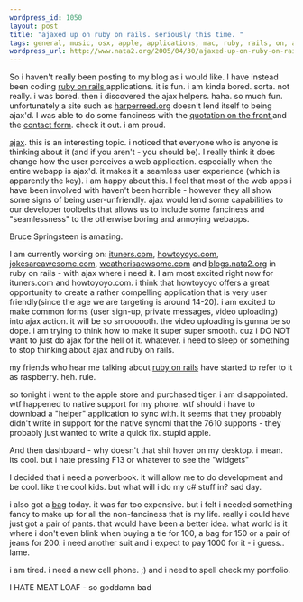 ```yaml
--- 
wordpress_id: 1050
layout: post
title: "ajaxed up on ruby on rails. seriously this time. "
tags: general, music, osx, apple, applications, mac, ruby, rails, on, ajax, application, web, tiger, jack, spade
wordpress_url: http://www.nata2.org/2005/04/30/ajaxed-up-on-ruby-on-rails-seriously-this-time/
---
```

So i haven't really been posting to my blog as i would like. I have instead been coding <a href="http://rubyonrails.com">ruby on rails </a>applications. it is fun. i am kinda bored. sorta. not really. i was bored. then i discovered the ajax helpers. haha.  so much fun. unfortunately a site such as <a href="http://harperreed.org">harperreed.org</a> doesn't lend itself to being ajax'd. I was able to do some fanciness with the <a href="http://harperreed.org/quotations/random">quotation on the front </a>and the <a href="http://harperreed.org/contact">contact form</a>.  check it out. i am proud. 

<a href="http://www.adaptivepath.com/publications/essays/archives/000385.php">ajax</a>. this is an interesting topic. i noticed that everyone who is anyone is thinking about it (and if you aren't - you should be). I really think it does change how the user perceives a web application. especially when the entire webapp is ajax'd. it makes it a seamless user experience (which is apparently the key). i am happy about this. I feel that most of the web apps i have been involved with haven't been horrible - however they all show some signs of being user-unfriendly.  ajax would lend some capabilities to our developer toolbelts that allows us to include some fanciness and "seamlessness" to the otherwise boring and annoying webapps. 

Bruce Springsteen is amazing. 

I am currently working on: <a href="http://ituners.com">ituners.com</a>, <a href="http://howtoyoyo.com">howtoyoyo.com</a>, <a href="http://jokesareawesome.com">jokesareawesome.com</a>, <a href="http://weatherisaewsome.com ">weatherisaewsome.com</a> and <a href="http://blogs.nata2.org ">blogs.nata2.org</a> in ruby on rails - with ajax where i need it. I am most excited right now for ituners.com and howtoyoyo.com. i think that howtoyoyo offers a great opportunity to create a rather compelling application that is very user friendly(since the age we are targeting is around 14-20). i am excited to make common forms (user sign-up, private messages, video uploading) into ajax action. it will be so smoooooth.  the video uploading is gunna be so dope.  i am trying to think how to make it super super smooth. cuz i DO NOT want to just do ajax for the hell of it.  whatever. i need to sleep or something to stop thinking about ajax and ruby on rails. 

my friends who hear me talking about <a href="http://rubyonrails.com">ruby on rails</a> have started to refer to it as raspberry. heh. rule. 

so tonight i went to the apple store and purchased tiger. i am disappointed. wtf happened to native support for my phone. wtf should i have to download a "helper" application to sync with. it seems that they probably didn't write in support for the native syncml that the 7610 supports - they probably just wanted to write a quick fix. stupid apple. 

And then dashboard - why doesn't that shit hover on my desktop. i mean. its cool. but i hate pressing F13 or whatever to see the "widgets" 

I decided that i need a powerbook. it will allow me to do development and be cool. like the cool kids. but what will i do my c# stuff in? sad day. 

i also got a <a href="http://www.jackspade.com/greenest/messenger09/index.html">bag</a> today. it was far too expensive. but i felt i needed something fancy to make up for all the non-fanciness that is my life. really i could have just got a pair of pants. that would have been a better idea. what world is it where i don't even blink when buying a tie for 100,  a bag for 150 or a pair of jeans for 200. i need another suit and i expect to pay 1000 for it - i guess.. lame. 

i am tired. i need a new cell phone. ;) and i need to spell check my portfolio. 

I HATE MEAT LOAF - so goddamn bad
